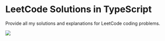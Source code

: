 # LeetCode Solutions in TypeScript

Provide all my solutions and explanations for LeetCode coding problems.

![](https://img.shields.io/badge/Language-TypeScript-blueviolet)